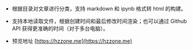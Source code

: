 * 根据目录对文章进行分类，支持 markdown 和 ipynb 格式转 html 的构建。
* 支持本地读取文件，根据创建时间和最后修改时间渲染；也可以通过 Github API 获得更准确的时间（对于多台电脑）。

* 预览地址 [https://hzzone.me](https://hzzone.me)